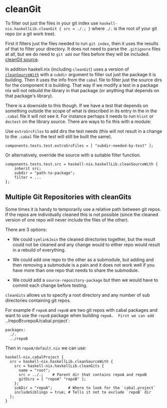 # cleanGit

To filter out just the files in your git index use
`haskell-nix.haskellLib.cleanGit { src = ./.; }` where `./.` is the
root of your git repo (or a git work tree).

First it filters just the files needed to run `git index`, then
it uses the results of that to filter your directory.  It does not
need to parse the `.gitignore` files at all, but we do need to
`git add` our files before they will be included.
[cleanGit source](https://github.com/input-output-hk/haskell.nix/blob/master/lib/clean-git.nix).

In addition haskell.nix (including `cleanGit`) uses a version
of [`cleanSourceWith`](https://github.com/input-output-hk/haskell.nix/blob/master/lib/clean-source-with.nix)
with a `subdir` argument to filter out just the package it is
building.  Then it uses the info from the `cabal` file to filter
just the source dirs for the component it is building.  That way
if we modify a test in a package nix will not rebuild the library
in that package (or anything that depends on that package's library).

There is a downside to this though.  If we have a test that depends
on something outside the scope of what is described in its entry in
the in the `.cabal` file it will not see it.  For instance perhaps
it needs to run `hlint` or `doctest` on the library source.  There
are ways to fix this with a module:

Use `extraSrcFiles` to add dirs the test needs (this will not result
in a change to the `.cabal` file the test will still be built the same).
```
components.tests.test.extraSrcFiles = [ "subdir-needed-by-test" ];
```
Or alternatively, override the source with a suitable filter function. 
```
components.tests.test.src = haskell-nix.haskellLib.cleanSourceWith {
    inherit src;
    subdir = "path-to-package";
    filter = ...
};
```

## Multiple Git Repositories with cleanGits

Some times it is handy to temporarily use a relative path between git
repos.  If the repos are individually cleaned this is not possible
(since the cleaned version of one repo will never include the files
of the other).

There are 3 options:

* We could `symlinkJoin` the cleaned directories together, but the
  result could not be cleaned and any change would to either
  repo would result in a rebuild of everything.

* We could add one repo to the other as a submodule,
  but adding and then removing a submodule is a pain and it does not
  work well if you have more than one repo that needs to share the
  submodule.

* We could add a `source-repository-package` but then we would have
  to commit each change before testing.

`cleanGits` allows us to specify a root directory and any number of
sub directories containing git repos.

For example if `repoA` and `repoB` are two git repos with
cabal packages and want to use the `repoB` package when building
`repoA.  First we can add `../repoB` to `repoA/cabal.project`:

```
packages:
  ./.
  ../repoB
```

Then in `repoA/default.nix` we can use:

```
haskell-nix.cabalProject {
  src = haskell-nix.haskellLib.cleanSourceWith {
    src = haskell-nix.haskellLib.cleanGits {
      name = "root";
      src = ../.;    # Parent dir that contains repoA and repoB
      gitDirs = [ "repoA" "repoB" ];
    };
    subDir = "repoA";       # Where to look for the `cabal.project`
    includeSiblings = true; # Tells it not to exclude `repoB` dir
  };
}
```


